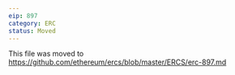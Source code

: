 ```yaml
---
eip: 897
category: ERC
status: Moved
---
```


This file was moved to https://github.com/ethereum/ercs/blob/master/ERCS/erc-897.md
